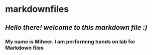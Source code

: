 # markdownfiles

## _Hello there! welcome to this markdown file :)_

### My name is Miheer. I am performing hands on lab for Markdown files
